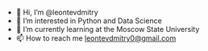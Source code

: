 - 👋 Hi, I’m @leontevdmitry
- 👀 I’m interested in Python and Data Science
- 🌱 I’m currently learning at the Moscow State University
- 📫 How to reach me leontevdmitry0@gmail.com

<!---
leontevdmitry/leontevdmitry is a ✨ special ✨ repository because its `README.md` (this file) appears on your GitHub profile.
You can click the Preview link to take a look at your changes.
--->
